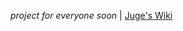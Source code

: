_project for everyone soon_  | 
[Juge's Wiki](https://github.com/tenasatupitsyn/juge/wiki/Juge's-Wiki)
